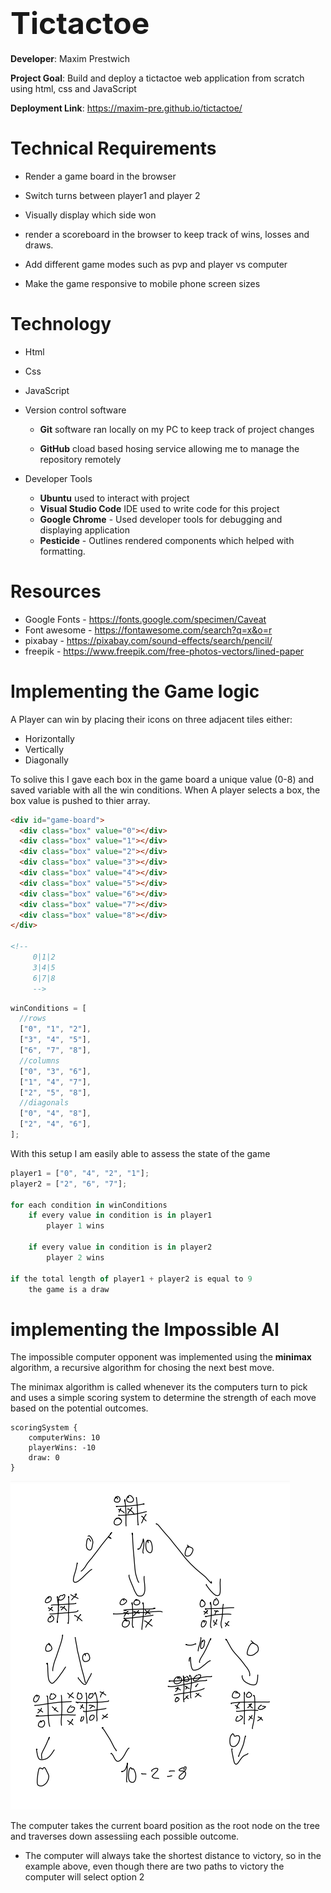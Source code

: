 # <font size=20>Tictactoe</font>

**Developer**: Maxim Prestwich

**Project Goal**: Build and deploy a tictactoe web application from scratch using html, css and JavaScript

**Deployment Link**: https://maxim-pre.github.io/tictactoe/

# Technical Requirements

- Render a game board in the browser

- Switch turns between player1 and player 2

- Visually display which side won

- render a scoreboard in the browser to keep track of wins, losses and draws.

- Add different game modes such as pvp and player vs computer

- Make the game responsive to mobile phone screen sizes

# Technology

- Html
- Css
- JavaScript
- Version control software

  - **Git** software ran locally on my PC to keep track of project changes

  - **GitHub** cload based hosing service allowing me to manage the repository remotely

- Developer Tools
  - **Ubuntu** used to interact with project
  - **Visual Studio Code** IDE used to write code for this project
  - **Google Chrome** - Used developer tools for debugging and displaying application
  - **Pesticide** - Outlines rendered components which helped with formatting.

# Resources

- Google Fonts - https://fonts.google.com/specimen/Caveat
- Font awesome - https://fontawesome.com/search?q=x&o=r
- pixabay - https://pixabay.com/sound-effects/search/pencil/
- freepik - https://www.freepik.com/free-photos-vectors/lined-paper

# Implementing the Game logic

A Player can win by placing their icons on three adjacent tiles either:

- Horizontally
- Vertically
- Diagonally

To solive this I gave each box in the game board a unique value (0-8) and saved variable with all the win conditions. When A player selects a box, the box value is pushed to thier array.

```html
<div id="game-board">
  <div class="box" value="0"></div>
  <div class="box" value="1"></div>
  <div class="box" value="2"></div>
  <div class="box" value="3"></div>
  <div class="box" value="4"></div>
  <div class="box" value="5"></div>
  <div class="box" value="6"></div>
  <div class="box" value="7"></div>
  <div class="box" value="8"></div>
</div>

<!-- 
     0|1|2 
     3|4|5 
     6|7|8 
     -->
```

```javascript
winConditions = [
  //rows
  ["0", "1", "2"],
  ["3", "4", "5"],
  ["6", "7", "8"],
  //columns
  ["0", "3", "6"],
  ["1", "4", "7"],
  ["2", "5", "8"],
  //diagonals
  ["0", "4", "8"],
  ["2", "4", "6"],
];
```

With this setup I am easily able to assess the state of the game

```javascript
player1 = ["0", "4", "2", "1"];
player2 = ["2", "6", "7"];

for each condition in winConditions
    if every value in condition is in player1
        player 1 wins

    if every value in condition is in player2
        player 2 wins

if the total length of player1 + player2 is equal to 9
    the game is a draw

```

# implementing the Impossible AI

The impossible computer opponent was implemented using the **minimax** algorithm, a recursive algorithm for chosing the next best move.

The minimax algorithm is called whenever its the computers turn to pick and uses a simple scoring system to determine the strength of each move based on the potential outcomes.

```
scoringSystem {
    computerWins: 10
    playerWins: -10
    draw: 0
}
```

<img src="./images/minimax_diagram.png"/>

The computer takes the current board position as the root node on the tree and traverses down assessiing each possible outcome.

- The computer will always take the shortest distance to victory, so in the example above, even though there are two paths to victory the computer will select option 2
